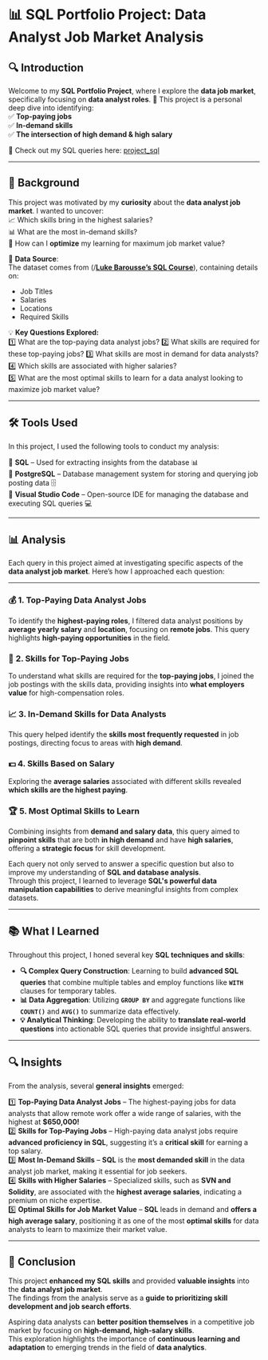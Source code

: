 # 📊 **SQL Portfolio Project: Data Analyst Job Market Analysis**  

## 🔍 **Introduction**  
Welcome to my **SQL Portfolio Project**, where I explore the **data job market**, specifically focusing on **data analyst roles**. 🚀 This project is a personal deep dive into identifying:  
✅ **Top-paying jobs**  
✅ **In-demand skills**  
✅ **The intersection of high demand & high salary**  

🔗 Check out my SQL queries here: [project_sql](/project_sql/)

---

## 🎯 **Background**  
This project was motivated by my **curiosity** about the **data analyst job market**. I wanted to uncover:  
📈 Which skills bring in the highest salaries?  
📊 What are the most in-demand skills?  
🎯 How can I **optimize** my learning for maximum job market value?  

📂 **Data Source**:  
The dataset comes from  (/[**Luke Barousse’s SQL Course**](https://youtu.be/7mz73uXD9DA?si=WTo1JFhRuc7lLPA0)), containing details on:  
- Job Titles  
- Salaries  
- Locations  
- Required Skills  

💡 **Key Questions Explored:**  
1️⃣ What are the top-paying data analyst jobs?
2️⃣ What skills are required for these top-paying jobs? 
3️⃣ What skills are most in demand for data analysts?  
4️⃣ Which skills are associated with higher salaries?  
5️⃣ What are the most optimal skills to learn for a data analyst looking to maximize job market value? 

---

## 🛠 **Tools Used**  
In this project, I used the following tools to conduct my analysis:  

🔹 **SQL** – Used for extracting insights from the database 📊  
🔹 **PostgreSQL** – Database management system for storing and querying job posting data 🗄️  
🔹 **Visual Studio Code** – Open-source IDE for managing the database and executing SQL queries 💻   

---

## 📊 **Analysis**  

Each query in this project aimed at investigating specific aspects of the **data analyst job market**. Here’s how I approached each question:  

---

### 💰 **1. Top-Paying Data Analyst Jobs**  

To identify the **highest-paying roles**, I filtered data analyst positions by **average yearly salary** and **location**, focusing on **remote jobs**. This query highlights **high-paying opportunities** in the field.  

### 🎯 **2. Skills for Top-Paying Jobs**  

To understand what skills are required for the **top-paying jobs**, I joined the job postings with the skills data, providing insights into **what employers value** for high-compensation roles.  

### 📈 **3. In-Demand Skills for Data Analysts**  

This query helped identify the **skills most frequently requested** in job postings, directing focus to areas with **high demand**.  

### 💵 **4. Skills Based on Salary**  

Exploring the **average salaries** associated with different skills revealed **which skills are the highest paying**.  

### 🏆 **5. Most Optimal Skills to Learn**  

Combining insights from **demand and salary data**, this query aimed to **pinpoint skills** that are both **in high demand** and have **high salaries**, offering a **strategic focus** for skill development.  

Each query not only served to answer a specific question but also to improve my understanding of **SQL and database analysis**.  
Through this project, I learned to leverage **SQL's powerful data manipulation capabilities** to derive meaningful insights from complex datasets.  

---

## 📚 **What I Learned**  

Throughout this project, I honed several key **SQL techniques and skills**:  

- **🔍 Complex Query Construction**: Learning to build **advanced SQL queries** that combine multiple tables and employ functions like **`WITH`** clauses for temporary tables.  
- **📊 Data Aggregation**: Utilizing **`GROUP BY`** and aggregate functions like **`COUNT()`** and **`AVG()`** to summarize data effectively.  
- **💡 Analytical Thinking**: Developing the ability to **translate real-world questions** into actionable SQL queries that provide insightful answers.  

---

## 🔍 **Insights**  

From the analysis, several **general insights** emerged:  

1️⃣ **Top-Paying Data Analyst Jobs** – The highest-paying jobs for data analysts that allow remote work offer a wide range of salaries, with the highest at **$650,000!**  
2️⃣ **Skills for Top-Paying Jobs** – High-paying data analyst jobs require **advanced proficiency in SQL**, suggesting it’s a **critical skill** for earning a top salary.  
3️⃣ **Most In-Demand Skills** – **SQL** is the **most demanded skill** in the data analyst job market, making it essential for job seekers.  
4️⃣ **Skills with Higher Salaries** – Specialized skills, such as **SVN and Solidity**, are associated with the **highest average salaries**, indicating a premium on niche expertise.  
5️⃣ **Optimal Skills for Job Market Value** – **SQL** leads in demand and **offers a high average salary**, positioning it as one of the most **optimal skills** for data analysts to learn to maximize their market value.  

---

## 🏁 **Conclusion**  

This project **enhanced my SQL skills** and provided **valuable insights** into the **data analyst job market**.  
The findings from the analysis serve as a **guide to prioritizing skill development and job search efforts**.  

Aspiring data analysts can **better position themselves** in a competitive job market by focusing on **high-demand, high-salary skills**.  
This exploration highlights the importance of **continuous learning and adaptation** to emerging trends in the field of **data analytics**.  



